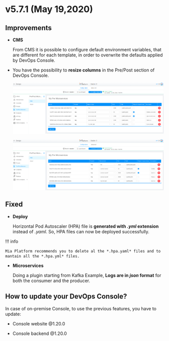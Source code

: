# v5.7.1 (May 19,2020)

## Improvements

* **CMS**      

    From CMS it is possible to configure default environment variables, that are different for each template, in order to overwrite the defaults applied by DevOps Console.

* You have the possibility to **resize columns** in the Pre/Post section of DevOps Console.

    ![column-resize](img/column-resize.png)

    ![column-resize-1](img/column-resize-1.png)

## Fixed

* **Deploy**      

    Horizontal Pod Autoscaler (HPA) file is  **generated with *.yml* extension** instead of *.yaml*. So, HPA files can now be deployed successfully.

!!! info

    Mia Platform recommends you to delete al the *.hpa.yaml* files and to mantain all the *.hpa.yml* files.


* **Microservices**

    Doing a plugin starting from Kafka Example, **Logs are in *json* format** for both the consumer and the producer.


## How to update your DevOps Console?

In case of on-premise Console, to use the previous features, you have to update:

* Console website @1.20.0

* Console backend @1.20.0
